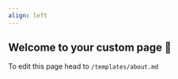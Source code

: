 ```yaml
---
align: left
---
```


## Welcome to your custom page 🎉

To edit this page head to `/templates/about.md`

